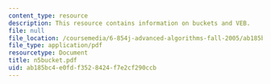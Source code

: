 ```yaml
---
content_type: resource
description: This resource contains information on buckets and VEB.
file: null
file_location: /coursemedia/6-854j-advanced-algorithms-fall-2005/ab185bc4e0fdf3528424f7e2cf290ccb_n5bucket.pdf
file_type: application/pdf
resourcetype: Document
title: n5bucket.pdf
uid: ab185bc4-e0fd-f352-8424-f7e2cf290ccb
---
```

